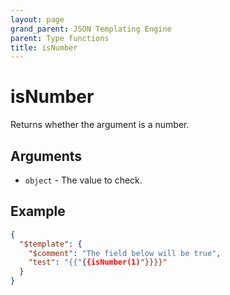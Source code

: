 ```yaml
---
layout: page
grand_parent: JSON Templating Engine
parent: Type functions
title: isNumber
---
```


# isNumber

Returns whether the argument is a number.
## Arguments

- `object` - The value to check.

## Example

```json
{
  "$template": {
    "$comment": "The field below will be true",
    "test": "{{"{{isNumber(1)"}}}}"
  }
}
```
